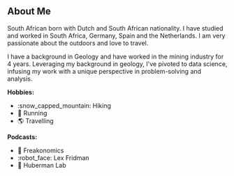 <div class='PortMarker'>

## About Me

<div class='StyledHR StyledHRProjects'></div>

South African born with Dutch and South African nationality. I have studied and worked in South Africa, Germany, Spain and the Netherlands. I am very passionate
about the outdoors and love to travel. 

I have a background in Geology and have worked in the mining industry for 4 years. 
Leveraging my background in geology, I've pivoted to data science, infusing my 
work with a unique perspective in problem-solving and analysis. 

**Hobbies:**
- :snow_capped_mountain: Hiking
- :runner: Running
- :earth_americas: Travelling

**Podcasts:**
- :brain: Freakonomics
- :robot_face: Lex Fridman
- :microscope: Huberman Lab
